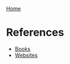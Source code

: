 [Home](../../index.html)

# References

* [Books](../books/list.html)
* [Websites](../websites/list.html)